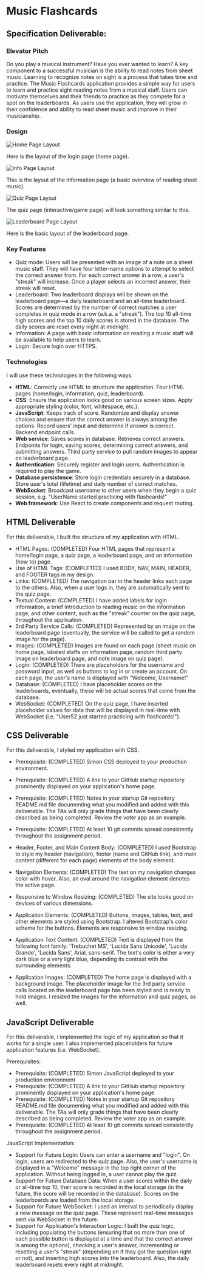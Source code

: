 # Music Flashcards

## Specification Deliverable:

### Elevator Pitch

Do you play a musical instrument? Have you ever wanted to learn? A key component to a successful musician is the ability to read notes from sheet music. Learning to recognize notes on sight is a process that takes time and practice. The Music Flashcards application provides a simple way for users to learn and practice sight reading notes from a musical staff. Users can motivate themselves and their friends to practice as they compete for a spot on the leaderboards. As users use the application, they will grow in their confidence and ability to read sheet music and improve in their musicianship. 

### Design

![Home Page Layout](homepage.png)

Here is the layout of the login page (home page).

![Info Page Layout](infopage.png)

This is the layout of the information page (a basic overview of reading sheet music).

![Quiz Page Layout](quizpage.png)

The quiz page (interactive/game page) will look something similar to this.

![Leaderboard Page Layout](leaderboard.png)

Here is the basic layout of the leaderboard page.

### Key Features

- Quiz mode: Users will be presented with an image of a note on a sheet music staff. They will have four letter-name options to attempt to select the correct answer from. For each correct answer in a row, a user's "streak" will increase. Once a player selects an incorrect answer, their streak will reset.
- Leaderboard: Two leaderboard displays will be shown on the leaderboard page—a daily leaderboard and an all-time leaderboard. Scores are determined by the number of correct matches a user completes in quiz mode in a row (a.k.a. a "streak"). The top 10 all-time high scores and the top 10 daily scores is stored in the database. The daily scores are reset every night at midnight.
- Information: A page with basic information on reading a music staff will be available to help users to learn.
- Login: Secure login over HTTPS. 

### Technologies

I will use these technologies in the following ways:

- **HTML**: Correctly use HTML to structure the application. Four HTML pages (home/login, information, quiz, leaderboard).
- **CSS**: Ensure the application looks good on various screen sizes. Apply appropriate styling (color, font, whitespace, etc.).
- **JavaScript**: Keeps track of score. Randomize and display answer choices and ensure that the correct answer is always among the options. Record users' input and determine if answer is correct. Backend endpoint calls.
- **Web service**: Saves scores in database. Retrieves correct answers. Endpoints for login, saving scores, determining correct answers, and submitting answers. Third party service to pull random images to appear on leaderboard page.
- **Authentication**: Securely register and login users. Authentication is required to play the game.
- **Database persistence**: Store login credentials securely in a database. Store user's total (lifetime) and daily number of correct matches.
- **WebSocket**: Broadcast username to other users when they begin a quiz session, e.g. "UserName started practicing with flashcards!"
- **Web framework**: Use React to create components and request routing.

## HTML Deliverable
For this deliverable, I built the structure of my application with HTML.

- HTML Pages: (COMPLETED) Four HTML pages that represent a home/login page, a quiz page, a leaderboard page, and an information (how to) page.
- Use of HTML Tags: (COMPLETED) I used BODY, NAV, MAIN, HEADER, and FOOTER tags in my design.
- Links: (COMPLETED) The navigation bar in the header links each page to the others. Also, when a user logs in, they are automatically sent to the quiz page.
- Textual Content: (COMPLETED) I have added labels for login information, a brief introduction to reading music on the information page, and other content, such as the "streak" counter on the quiz page, throughout the application.
- 3rd Party Service Calls: (COMPLETED) Represented by an image on the leaderboard page (eventually, the service will be called to get a random image for the page).
- Images: (COMPLETED) Images are found on each page (sheet music on home page, labeled staffs on information page, random third party image on leaderboard page, and note image on quiz page).
- Login: (COMPLETED) There are placeholders for the username and password input, as well as buttons to log in or create an account. On each page, the user's name is displayed with "Welcome, Username!"
- Database: (COMPLETED) I have placeholder scores on the leaderboards, eventually, these will be actual scores that come from the database.
- WebSocket: (COMPLETED) On the quiz page, I have inserted placeholder values for data that will be displayed in real-time with WebSocket (i.e. "User52 just started practicing with flashcards!").

## CSS Deliverable
For this deliverable, I styled my application with CSS.

- Prerequisite: (COMPLETED) Simon CSS deployed to your production environment.
- Prerequisite: (COMPLETED) A link to your GitHub startup repository prominently displayed on your application's home page.
- Prerequisite: (COMPLETED) Notes in your startup Git repository README.md file documenting what you modified and added with this deliverable. The TAs will only grade things that have been clearly described as being completed. Review the voter app as an example.
- Prerequisite: (COMPLETED) At least 10 git commits spread consistently throughout the assignment period.


- Header, Footer, and Main Content Body: (COMPLETED) I used Bootstrap to style my header (navigation), footer (name and GitHub link), and main content (different for each page) elements of the body element. 
- Navigation Elements: (COMPLETED) The text on my navigation changes color with hover. Also, an oval around the navigation element denotes the active page. 
- Responsive to Window Resizing: (COMPLETED) The site looks good on devices of various dimensions. 
- Application Elements: (COMPLETED) Buttons, images, tables, text, and other elements are styled using Bootstrap. I altered Bootstrap's color scheme for the buttons. Elements are responsive to window resizing.
- Application Text Content: (COMPLETED) Text is displayed from the following font family: 'Trebuchet MS', 'Lucida Sans Unicode', 'Lucida Grande', 'Lucida Sans', Arial, sans-serif. The text's color is either a very dark blue or a very light blue, depending its contrast with the surrounding elements.
- Application Images: (COMPLETED) The home page is displayed with a background image. The placeholder image for the 3rd party service calls located on the leaderboard page has been styled and is ready to hold images. I resized the images for the information and quiz pages, as well.

## JavaScript Deliverable
For this deliverable, I implemented the logic of my application so that it works for a single user. I also implemented placeholders for future application features (i.e. WebSocket).

Prerequisites:
- Prerequisite: (COMPLETED) Simon JavaScript deployed to your production environment
- Prerequisite: (COMPLETED) A link to your GitHub startup repository prominently displayed on your application's home page
- Prerequisite: (COMPLETED) Notes in your startup Git repository README.md file documenting what you modified and added with this deliverable. The TAs will only grade things that have been clearly described as being completed. Review the voter app as an example.
- Prerequisite: (COMPLETED) At least 10 git commits spread consistently throughout the assignment period.

JavaScript Implementation:
- Support for Future Login: Users can enter a username and "login". On login, users are redirected to the quiz page. Also, the user's username is displayed in a "Welcome" message in the top right corner of the application. Without being logged in, a user cannot play the quiz.
- Support for Future Database Data: When a user scores within the daily or all-time top 10, their score is recorded in the local storage (in the future, the score will be recorded in the database). Scores on the leaderboards are loaded from the local storage. 
- Support for Future WebSocket: I used an interval to periodically display a new message on the quiz page. These represent real-time messages sent via WebSocket in the future. 
- Support for Application's Interaction Logic: I built the quiz logic, including populating the buttons (ensuring that no more than one of each possible button is displayed at a time and that the correct answer is among the options), checking a user's answer, incrementing or resetting a user's "streak" (depending on if they got the question right or not), and inserting high scores into the leaderboard. Also, the daily leaderboard resets every night at midnight. 
